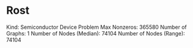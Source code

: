 # Rost

Kind: Semiconductor Device Problem
Max Nonzeros: 365580
Number of Graphs: 1
Number of Nodes (Median): 74104
Number of Nodes (Range): 74104